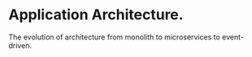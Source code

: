 # Application Architecture.
 
The evolution of architecture from monolith to microservices to event-driven.